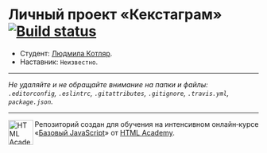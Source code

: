 # Личный проект «Кекстаграм» [![Build status][travis-image]][travis-url]

* Студент: [Людмила Котляр](https://up.htmlacademy.ru/javascript/9/user/42764).
* Наставник: `Неизвестно`.

---

_Не удаляйте и не обращайте внимание на папки и файлы:_<br>
_`.editorconfig`, `.eslintrc`, `.gitattributes`, `.gitignore`, `.travis.yml`, `package.json`._

---

<a href="https://htmlacademy.ru/intensive/javascript"><img align="left" width="50" height="50" title="HTML Academy" src="https://up.htmlacademy.ru/static/img/intensive/javascript/logo-for-github.svg"></a>

Репозиторий создан для обучения на интенсивном онлайн‑курсе «[Базовый JavaScript](https://htmlacademy.ru/intensive/javascript)» от [HTML Academy](https://htmlacademy.ru).

[travis-image]: https://travis-ci.org/htmlacademy-javascript/42764-kekstagram.svg?branch=master
[travis-url]: https://travis-ci.org/htmlacademy-javascript/42764-kekstagram
